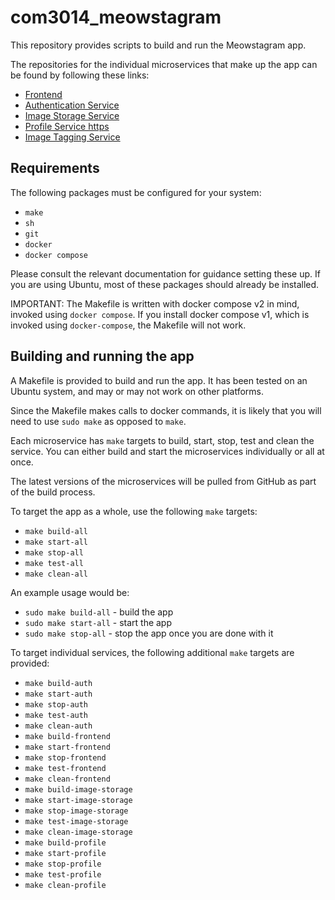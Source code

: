 # com3014_meowstagram
This repository provides scripts to build and run the Meowstagram app.

The repositories for the individual microservices that make up the app can be found by following these links:
- [Frontend](https://github.com/com3014-group9/com3014_frontend)
- [Authentication Service](https://github.com/com3014-group9/com3014_auth)
- [Image Storage Service](https://github.com/com3014-group9/com3014_image_storage)
- [Profile Service https](https://github.com/com3014-group9/com3014_profile)
- [Image Tagging Service](https://github.com/com3014-group9/com3014_image_tagging)


## Requirements
The following packages must be configured for your system:
- `make`
- `sh`
- `git`
- `docker`
- `docker compose`

Please consult the relevant documentation for guidance setting these up. If you are using Ubuntu, most of these packages should already be installed.

IMPORTANT: The Makefile is written with docker compose v2 in mind, invoked using `docker compose`. If you install docker compose v1, which is invoked using `docker-compose`, the Makefile will not work.

## Building and running the app
A Makefile is provided to build and run the app. It has been tested on an Ubuntu system, and may or may not work on other platforms.

Since the Makefile makes calls to docker commands, it is likely that you will need to use `sudo make` as opposed to `make`.

Each microservice has `make` targets to build, start, stop, test and clean the service. You can either build and start the microservices individually or all at once.

The latest versions of the microservices will be pulled from GitHub as part of the build process.

To target the app as a whole, use the following `make` targets:
- `make build-all`
- `make start-all`
- `make stop-all`
- `make test-all`
- `make clean-all`

An example usage would be:
- `sudo make build-all` - build the app
- `sudo make start-all` - start the app
- `sudo make stop-all` - stop the app once you are done with it

To target individual services, the following additional `make` targets are provided:
- `make build-auth`
- `make start-auth`
- `make stop-auth`
- `make test-auth`
- `make clean-auth`
- `make build-frontend`
- `make start-frontend`
- `make stop-frontend`
- `make test-frontend`
- `make clean-frontend`
- `make build-image-storage`
- `make start-image-storage`
- `make stop-image-storage`
- `make test-image-storage`
- `make clean-image-storage`
- `make build-profile`
- `make start-profile`
- `make stop-profile`
- `make test-profile`
- `make clean-profile`
